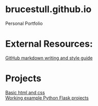 # brucestull.github.io
Personal Portfolio

# External Resources:
[GitHub markdown writing and style guide](https://docs.github.com/en/get-started/writing-on-github/getting-started-with-writing-and-formatting-on-github/basic-writing-and-formatting-syntax)

# Projects
[Basic html and css](https://github.com/brucestull/brucestull.github.io/tree/main/projects/basic_webpage_layouts)  
[Working example Python Flask projects](https://github.com/brucestull/brucestull.github.io/tree/main/projects/flask_examples)
